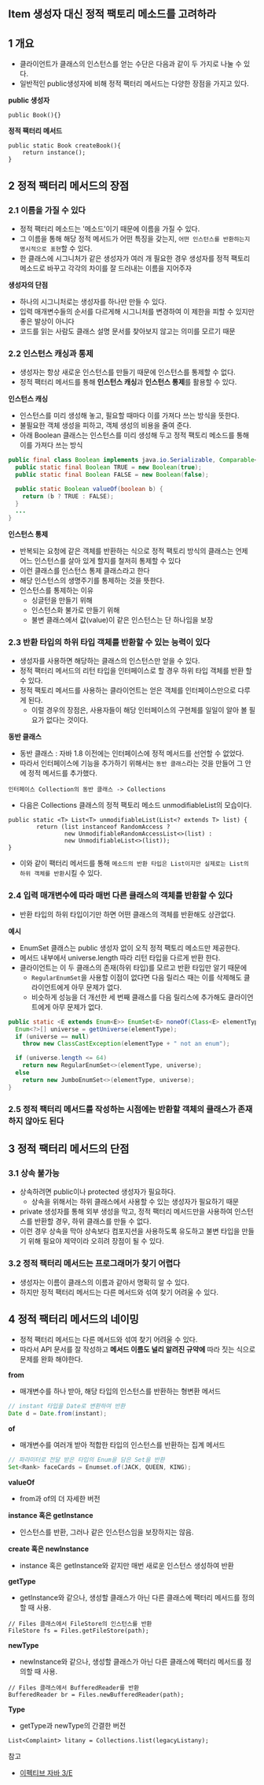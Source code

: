 ## Item 생성자 대신 정적 팩토리 메소드를 고려하라



## 1 개요

* 클라이언트가 클래스의 인스턴스를 얻는 수단은 다음과 같이 두 가지로 나눌 수 있다.
* 일반적인 public생성자에 비해 정적 팩터리 메서드는 다양한 장점을 가지고 있다.



**public 생성자**

```
public Book(){}
```



**정적 팩터리 메서드**

```
public static Book createBook(){
    return instance();
}
```



## 2 정적 팩터리 메서드의 장점



### 2.1 이름을 가질 수 있다

- 정적 팩터리 메소드는 '메소드'이기 때문에 이름을 가질 수 있다.
- 그 이름을 통해 해당 정적 메서드가 어떤 특징을 갖는지, `어떤 인스턴스를 반환하는지 명시적으로 표현`할 수 있다.
- 한 클래스에 시그니처가 같은 생성자가 여러 개 필요한 경우 생성자를 정적 팩토리 메소드로 바꾸고 각각의 차이를 잘 드러내는 이름을 지어주자



**생성자의 단점**

- 하나의 시그니처로는 생성자를 하나만 만들 수 있다.
- 입력 매개변수들의 순서를 다르게해 시그니처를 변경하여 이 제한을 피할 수 있지만 좋은 발상이 아니다
- 코드를 읽는 사람도 클래스 설명 문서를 찾아보지 않고는 의미를 모르기 때문



### 2.2 인스턴스 캐싱과 통제

* 생성자는 항상 새로운 인스턴스를 만들기 때문에 인스턴스를 통제할 수 없다.
* 정적 팩터리 메서드를 통해 **인스턴스 캐싱**과 **인스턴스 통제**를 활용할 수 있다.



**인스턴스 캐싱**

* 인스턴스를 미리 생성해 놓고, 필요할 때마다 이를 가져다 쓰는 방식을 뜻한다.
* 불필요한 객체 생성을 피하고, 객체 생성의 비용을 줄여 준다.
* 아래 Boolean 클래스는 인스턴스를 미리 생성해 두고 정적 팩토리 메소드를 통해 이를 가져다 쓰는 방식

```java
public final class Boolean implements java.io.Serializable, Comparable<Boolean> {
  public static final Boolean TRUE = new Boolean(true);
  public static final Boolean FALSE = new Boolean(false);

  public static Boolean valueOf(boolean b) {
    return (b ? TRUE : FALSE);
  }
  ...
}
```



**인스턴스 통제**

* 반복되는 요청에 같은 객체를 반환하는 식으로 정적 팩토리 방식의 클래스는 언제 어느 인스턴스를 살아 있게 할지를 철저히 통제할 수 있다
* 이런 클래스를 인스턴스 통제 클래스라고 한다
* 해당 인스턴스의 생명주기를 통제하는 것을 뜻한다.
* 인스턴스를 통제하는 이유
  * 싱글턴을 만들기 위해
  * 인스턴스화 불가로 만들기 위해
  * 불변 클래스에서 값(value)이 같은 인스턴스는 단 하나임을 보장



### 2.3 반환 타입의 하위 타입 객체를 반환할 수 있는 능력이 있다

* 생성자를 사용하면 해당하는 클래스의 인스턴스만 얻을 수 있다.
* 정적 팩터리 메서드의 리턴 타입을 인터페이스로 할 경우 하위 타입 객체를 반환 할 수 있다.
* 정적 팩토리 메서드를 사용하는 클라이언트는 얻은 객체를 인터페이스만으로 다루게 된다.
  * 이럴 경우의 장점은, 사용자들이 해당 인터페이스의 구현체를 일일이 알아 볼 필요가 없다는 것이다.



**동반 클래스**

* 동반 클래스 : 자바 1.8 이전에는 인터페이스에 정적 메서드를 선언할 수 없었다. 
* 따라서 인터페이스에 기능을 추가하기 위해서는 `동반 클래스`라는 것을 만들어 그 안에 정적 메서드를 추가했다.

```
인터페이스 Collection의 동반 클래스 -> Collections
```

* 다음은 Collections 클래스의 정적 팩토리 메소드 unmodifiableList의 모습이다.

```
public static <T> List<T> unmodifiableList(List<? extends T> list) {
        return (list instanceof RandomAccess ?
                new UnmodifiableRandomAccessList<>(list) :
                new UnmodifiableList<>(list));
}
```

- 이와 같이 팩터리 메서드를 통해 `메소드의 반환 타입은 List이지만 실제로는 List의 하위 객체를 반환`시킬 수 있다.



### 2.4 입력 매개변수에 따라 매번 다른 클래스의 객체를 반환할 수 있다

* 반환 타입의 하위 타입이기만 하면 어떤 클래스의 객체를 반환해도 상관없다.



**예시**

* EnumSet 클래스는 public 생성자 없이 오직 정적 팩토리 메소드만 제공한다.
* 메서드 내부에서 universe.length 따라 리턴 타입을 다르게 반환 한다.
* 클라이언트는 이 두 클래스의 존재(하위 타입)를 모르고 반환 타입만 알기 때문에
  * `RegularEnumSet`을 사용할 이점이 없다면 다음 릴리스 때는 이를 삭제해도 클라이언트에게 아무 문제가 없다.
  * 비슷하게 성능을 더 개선한 세 번째 클래스를 다음 릴리스에 추가해도 클라이언트에게 아무 문제가 없다.

```java
public static <E extends Enum<E>> EnumSet<E> noneOf(Class<E> elementType) {
  Enum<?>[] universe = getUniverse(elementType);
  if (universe == null)
    throw new ClassCastException(elementType + " not an enum");

  if (universe.length <= 64)
    return new RegularEnumSet<>(elementType, universe);
  else
    return new JumboEnumSet<>(elementType, universe);
}
```



### 2.5 정적 팩터리 메서드를 작성하는 시점에는 반환할 객체의 클래스가 존재하지 않아도 된다



## 3 정적 팩터리 메서드의 단점



### 3.1 상속 불가능 

- 상속하려면 public이나 protected 생성자가 필요하다.
  - 상속을 위해서는 하위 클래스에서 사용할 수 있는 생성자가 필요하기 때문
- private 생성자를 통해 외부 생성을 막고, 정적 팩터리 메서드만을 사용하여 인스턴스를 반환할 경우, 하위 클래스를 만들 수 없다.
- 이런 경우 상속을 막아 상속보다 컴포지션을 사용하도록 유도하고 불변 타입을 만들기 위해 필요야 제약이라 오히려 장점이 될 수 있다.



### 3.2 정적 팩터리 메서드는 프로그래머가 찾기 어렵다

- 생성자는 이름이 클래스의 이름과 같아서 명확히 알 수 있다.
- 하지만 정적 팩터리 메서드는 다른 메서드와 섞여 찾기 어려울 수 있다.



## 4 정적 팩터리 메서드의 네이밍

* 정적 팩터리 메서드는 다른 메서드와 섞여 찾기 어려울 수 있다.
* 따라서 API 문서를 잘 작성하고 **메서드 이름도 널리 알려진 규약에** 따라 짓는 식으로 문제를 완화 해야한다.



**from**

* 매개변수를 하나 받아, 해당 타입의 인스턴스를 반환하는 형변환 메서드

```java
// instant 타입을 Date로 변환하여 반환
Date d = Date.from(instant);
```



**of**

* 매개변수를 여러개 받아 적합한 타입의 인스턴스를 반환하는 집계 메서드

```java
// 파라미터로 전달 받은 타입의 Enum을 담은 Set을 반환
Set<Rank> faceCards = Enumset.of(JACK, QUEEN, KING);
```



**valueOf**

* from과 of의 더 자세한 버전



**instance 혹은 getInstance**

* 인스턴스를 반환, 그러나 같은 인스턴스임을 보장하지는 않음.



**create 혹은 newInstance**

* instance 혹은 getInstance와 같지만 매번 새로운 인스턴스 생성하여 반환



**getType** 

* getInstance와 같으나, 생성할 클래스가 아닌 다른 클래스에 팩터리 메서드를 정의할 때 사용.

```
// Files 클래스에서 FileStore의 인스턴스를 반환
FileStore fs = Files.getFileStore(path);
```



**newType** 

* newInstance와 같으나, 생성할 클래스가 아닌 다른 클래스에 팩터리 메서드를 정의할 때 사용.

```
// Files 클래스에서 BufferedReader를 반환
BufferedReader br = Files.newBufferedReader(path);
```



**Type**

*  getType과 newType의 간결한 버전

```
List<Complaint> litany = Collections.list(legacyListany);
```



참고

* [이펙티브 자바 3/E](http://www.kyobobook.co.kr/product/detailViewKor.laf?mallGb=KOR&ejkGb=KOR&barcode=9788966262281)